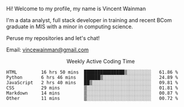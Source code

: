 Hi! Welcome to my profile, my name is Vincent Wainman

I'm a data analyst, full stack developer in training and recent BCom graduate in MIS with a minor in computing science. 

Peruse my repositories and let's chat!

Email: vincewainman@gmail.com

<p align="center"> Weekly Active Coding Time </p>
<!--START_SECTION:waka-->

```text
HTML         16 hrs 50 mins  ███████████████▒░░░░░░░░░   61.86 %
Python       6 hrs 46 mins   ██████▒░░░░░░░░░░░░░░░░░░   24.89 %
JavaScript   2 hrs 40 mins   ██▒░░░░░░░░░░░░░░░░░░░░░░   09.81 %
CSS          29 mins         ▒░░░░░░░░░░░░░░░░░░░░░░░░   01.81 %
Markdown     14 mins         ▒░░░░░░░░░░░░░░░░░░░░░░░░   00.87 %
Other        11 mins         ▒░░░░░░░░░░░░░░░░░░░░░░░░   00.72 %
```

<!--END_SECTION:waka-->

